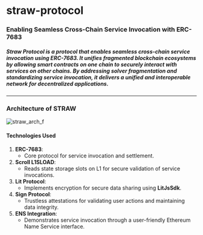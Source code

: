 # straw-protocol

### Enabling Seamless Cross-Chain Service Invocation with ERC-7683

##### Straw Protocol is a protocol that enables seamless cross-chain service invocation using ERC-7683. It unifies fragmented blockchain ecosystems by allowing smart contracts on one chain to securely interact with services on other chains. By addressing solver fragmentation and standardizing service invocation, it delivers a unified and interoperable network for decentralized applications.

---

### Architecture of STRAW
![straw_arch_f](https://github.com/user-attachments/assets/2e6d991d-a8c9-49d1-a72b-440b2bc398a3)

#### Technologies Used

1. **ERC-7683**:
   - Core protocol for service invocation and settlement.
2. **Scroll L1SLOAD**:
   - Reads state storage slots on L1 for secure validation of service invocations.
3. **Lit Protocol**:
   - Implements encryption for secure data sharing using **LitJsSdk**.
4. **Sign Protocol**:
   - Trustless attestations for validating user actions and maintaining data integrity.
5. **ENS Integration**:
   - Demonstrates service invocation through a user-friendly Ethereum Name Service interface.



